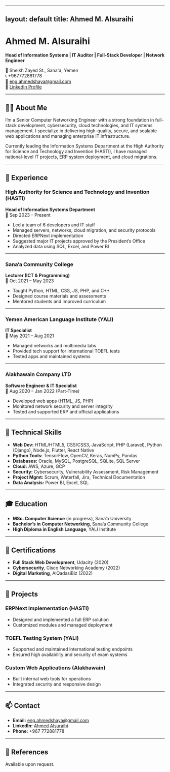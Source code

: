 
---
layout: default
title: Ahmed M. Alsuraihi
---

# Ahmed M. Alsuraihi  
**Head of Information Systems | IT Auditor | Full-Stack Developer | Network Engineer**

📍 Sheikh Zayed St., Sana'a, Yemen  
📞 +967772881778  
📧 [eng.ahmedshaya@gmail.com](mailto:eng.ahmedshaya@gmail.com)  
🔗 [LinkedIn Profile](https://www.linkedin.com/in/ahmed-alsuraihi-7961b3245)

---

## 👨‍💻 About Me

I’m a Senior Computer Networking Engineer with a strong foundation in full-stack development, cybersecurity, cloud technologies, and IT systems management. I specialize in delivering high-quality, secure, and scalable web applications and managing enterprise IT infrastructure.

Currently leading the Information Systems Department at the High Authority for Science and Technology and Invention (HASTI), I have managed national-level IT projects, ERP system deployment, and cloud migrations.

---

## 💼 Experience

### **High Authority for Science and Technology and Invention (HASTI)**  
**Head of Information Systems Department**  
📍 Sep 2023 – Present  
- Led a team of 6 developers and IT staff  
- Managed servers, networks, cloud migration, and security protocols  
- Directed ERPNext implementation  
- Suggested major IT projects approved by the President’s Office  
- Analyzed data using SQL, Excel, and Power BI

---

### **Sana’a Community College**  
**Lecturer (ICT & Programming)**  
📍 Oct 2021 – May 2023  
- Taught Python, HTML, CSS, JS, PHP, and C++  
- Designed course materials and assessments  
- Mentored students and improved curriculum  

---

### **Yemen American Language Institute (YALI)**  
**IT Specialist**  
📍 May 2021 – Aug 2021  
- Managed networks and multimedia labs  
- Provided tech support for international TOEFL tests  
- Tested apps and maintained systems

---

### **Alakhawain Company LTD**  
**Software Engineer & IT Specialist**  
📍 Aug 2020 – Jan 2022 (Part-Time)  
- Developed web apps (HTML, JS, PHP)  
- Monitored network security and server integrity  
- Tested and supported ERP and official applications

---

## 🔧 Technical Skills

- **Web Dev:** HTML/HTML5, CSS/CSS3, JavaScript, PHP (Laravel), Python (Django), Node.js, Flutter, React Native  
- **Python Tools:** TensorFlow, OpenCV, Keras, NumPy, Pandas  
- **Databases:** Oracle, MySQL, PostgreSQL, SQLite, SQL Server  
- **Cloud:** AWS, Azure, GCP  
- **Security:** Cybersecurity, Vulnerability Assessment, Risk Management  
- **Project Mgmt:** Scrum, Waterfall, Jira, Technical Documentation  
- **Data Analysis:** Power BI, Excel, SQL  

---

## 🎓 Education

- **MSc. Computer Science** (in progress), Sana’a University  
- **Bachelor’s in Computer Networking**, Sana’a Community College  
- **High Diploma in English Language**, YALI Institute

---

## 📜 Certifications

- **Full Stack Web Development**, Udacity (2020)  
- **Cybersecurity**, Cisco Networking Academy (2022)  
- **Digital Marketing**, AlQadasiBiz (2022)

---

## 📁 Projects

### **ERPNext Implementation (HASTI)**
- Designed and implemented a full ERP solution
- Customized modules and managed deployment

### **TOEFL Testing System (YALI)**
- Supported and maintained international testing endpoints
- Ensured high availability and security of exam systems

### **Custom Web Applications (Alakhawain)**
- Built internal web tools for operations
- Integrated security and responsive design

---

## 📫 Contact

- **Email:** [eng.ahmedshaya@gmail.com](mailto:eng.ahmedshaya@gmail.com)  
- **LinkedIn:** [Ahmed Alsuraihi](https://www.linkedin.com/in/ahmed-alsuraihi-7961b3245)  
- **Phone:** +967 772881778

---

## 🧾 References
Available upon request.

